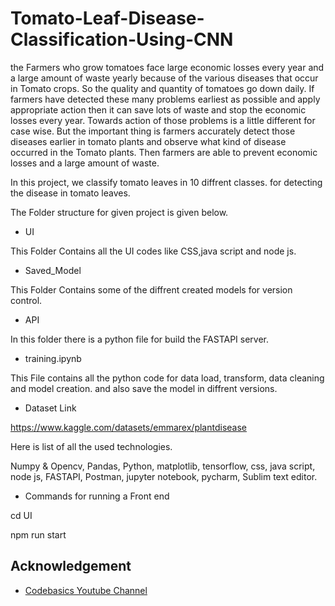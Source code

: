 
# Tomato-Leaf-Disease-Classification-Using-CNN


the Farmers who grow tomatoes face large economic losses every year and a large amount of waste yearly because of the various diseases that occur in Tomato crops. So the quality and quantity of tomatoes go down daily. If farmers have detected these many problems earliest as possible and apply appropriate action then it can save lots of waste and stop the economic losses every year. Towards action of those problems is a little different for case wise. But the important thing is farmers accurately detect those diseases earlier in tomato plants and observe what kind of disease occurred in the Tomato plants. Then farmers are able to prevent economic losses and a large amount of waste. 

In this  project, we classify tomato leaves in 10 diffrent classes. for detecting the disease in tomato leaves.


The Folder structure for given project is given below.

- UI 

This Folder Contains all the UI codes like CSS,java script and node js.


- Saved_Model

This Folder Contains some of the diffrent created models for version control.

- API

In this folder there is a python file for build the FASTAPI server.

- training.ipynb

This File contains all the python code for data load, transform, data cleaning and model creation. and also save the model in diffrent versions.

- Dataset Link

https://www.kaggle.com/datasets/emmarex/plantdisease


Here is list of all the used technologies.

Numpy & Opencv, Pandas, Python, matplotlib, tensorflow, css, java script, node js, FASTAPI, Postman, jupyter notebook, pycharm, Sublim text editor.

- Commands for running a Front end

cd UI

npm run start
## Acknowledgement

 - [Codebasics Youtube Channel](https://www.youtube.com/@codebasics)
 
